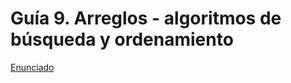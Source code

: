 # Guía 9. Arreglos - algoritmos de búsqueda y ordenamiento

[Enunciado](https://docs.google.com/document/d/14P2RUroGbUqCCTckWBZp3DEvk0iAYvM6/preview)

